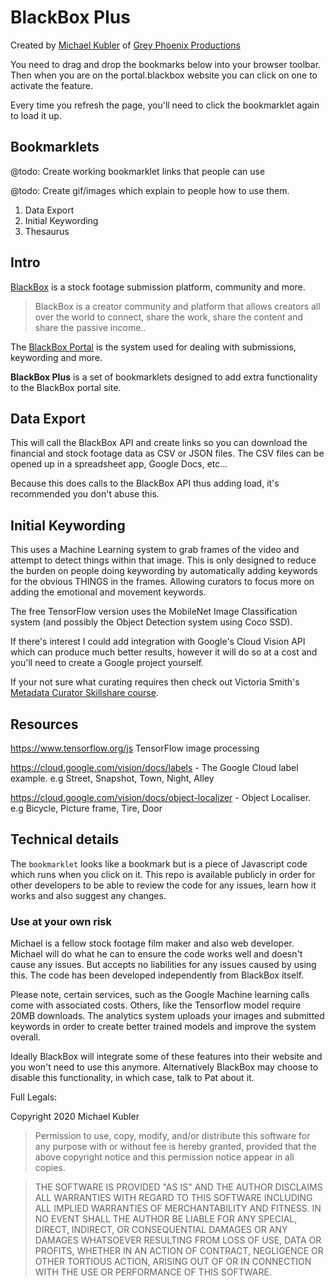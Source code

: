 # BlackBox Plus

Created by [Michael Kubler](https://www.kublermdk.com/) of [Grey Phoenix Productions](https://www.greyphoenix.biz/)

You need to drag and drop the bookmarks below into your browser toolbar. Then when you are on the portal.blackbox website you can click on one to activate the feature.

Every time you refresh the page, you'll need to click the bookmarklet again to load it up.

## Bookmarklets

@todo: Create working bookmarklet links that people can use

@todo: Create gif/images which explain to people how to use them.

1. Data Export
2. Initial Keywording
3. Thesaurus



## Intro

[BlackBox](https://blackbox.global/) is a stock footage submission platform, community and more.

> BlackBox is a creator community and platform that allows creators all over the world to connect, share the work, share the content and share the passive income..

The [BlackBox Portal](https://portal.blackbox.global/) is the system used for dealing with submissions, keywording and more.


**BlackBox Plus** is a set of bookmarklets designed to add extra functionality to the BlackBox portal site.


## Data Export

This will call the BlackBox API and create links so you can download the financial and stock footage data as CSV or JSON files. The CSV files can be opened up in a spreadsheet app, Google Docs, etc...

Because this does calls to the BlackBox API thus adding load, it's recommended you don't abuse this.

## Initial Keywording

This uses a Machine Learning system to grab frames of the video and attempt to detect things within that image.
This is only designed to reduce the burden on people doing keywording by automatically adding keywords for the obvious THINGS in the frames.
Allowing curators to focus more on adding the emotional and movement keywords.

The free TensorFlow version uses the MobileNet Image Classification system (and possibly the Object Detection system using Coco SSD).

If there's interest I could add integration with Google's Cloud Vision API which can produce much better results, however it will do so at a cost and you'll need to create a Google project yourself.

If your not sure what curating requires then check out Victoria Smith's [Metadata Curator Skillshare course](https://skl.sh/2MZ1hsM). 

## Resources
https://www.tensorflow.org/js TensorFlow image processing

https://cloud.google.com/vision/docs/labels - The Google Cloud label example. e.g Street, Snapshot, Town, Night, Alley

https://cloud.google.com/vision/docs/object-localizer - Object Localiser. e.g Bicycle, Picture frame, Tire, Door

## Technical details

The `bookmarklet` looks like a bookmark but is a piece of Javascript code which runs when you click on it.
This repo is available publicly in order for other developers to be able to review the code for any issues, learn how it works and also suggest any changes.



### Use at your own risk
Michael is a fellow stock footage film maker and also web developer.
Michael will do what he can to ensure the code works well and doesn't cause any issues. But accepts no liabilities for any issues caused by using this. The code has been developed independently from BlackBox itself.

Please note, certain services, such as the Google Machine learning calls come with associated costs. Others, like the Tensorflow model require 20MB downloads. The analytics system uploads your images and submitted keywords in order to create better trained models and improve the system overall.

Ideally BlackBox will integrate some of these features into their website and you won't need to use this anymore.
Alternatively BlackBox may choose to disable this functionality, in which case, talk to Pat about it.



Full Legals:

Copyright 2020 Michael Kubler

> Permission to use, copy, modify, and/or distribute this software for any purpose with or without fee is hereby granted, provided that the above copyright notice and this permission notice appear in all copies.

> THE SOFTWARE IS PROVIDED "AS IS" AND THE AUTHOR DISCLAIMS ALL WARRANTIES WITH REGARD TO THIS SOFTWARE INCLUDING ALL IMPLIED WARRANTIES OF MERCHANTABILITY AND FITNESS. IN NO EVENT SHALL THE AUTHOR BE LIABLE FOR ANY SPECIAL, DIRECT, INDIRECT, OR CONSEQUENTIAL DAMAGES OR ANY DAMAGES WHATSOEVER RESULTING FROM LOSS OF USE, DATA OR PROFITS, WHETHER IN AN ACTION OF CONTRACT, NEGLIGENCE OR OTHER TORTIOUS ACTION, ARISING OUT OF OR IN CONNECTION WITH THE USE OR PERFORMANCE OF THIS SOFTWARE.